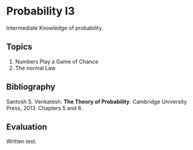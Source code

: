 # Probability I3
Intermediate Knowledge of probability.

## Topics
1. Numbers Play a Game of Chance
2. The normal Law

## Bibliography
Santosh S. Venkatesh. **The Theory of Probability**. Cambridge University Press, 2013. Chapters 5 and 6.

## Evaluation
Written test.